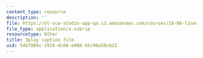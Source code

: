 ```yaml
---
content_type: resource
description: ''
file: https://ol-ocw-studio-app-qa.s3.amazonaws.com/courses/18-06-linear-algebra-spring-2010/54bf889c2916dc00e06065c90a50c621_UCc9q_cAhho.srt
file_type: application/x-subrip
resourcetype: Other
title: 3play caption file
uid: 54bf889c-2916-dc00-e060-65c90a50c621
---
```

